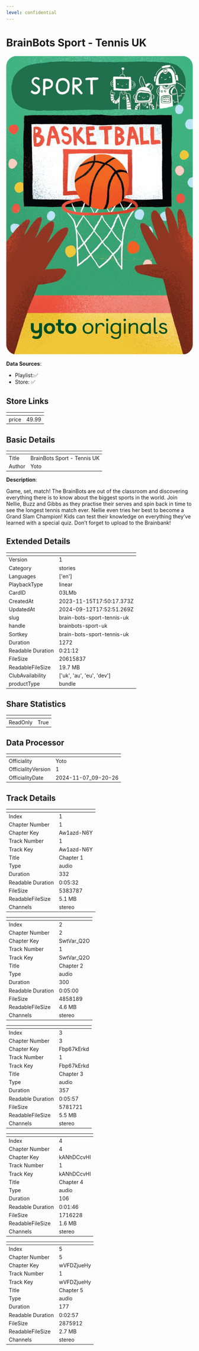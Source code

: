 ```yaml
---
level: confidential
---
```

# BrainBots Sport - Tennis UK

![card_[03LMb].png](../../img/cards/card_[03LMb].png)

**Data Sources**: 

- Playlist:✅
- Store: ✅


## Store Links

| <!-- --> | <!-- --> |
| - | - |
| price | 49.99 |


## Basic Details

| <!-- --> | <!-- --> |
| - | - |
| Title | BrainBots Sport - Tennis UK |
| Author | Yoto |

**Description**:

Game, set, match! The BrainBots are out of the classroom and discovering everything there is to know about the biggest sports in the world. Join Nellie, Buzz and Gibbs as they practise their serves and spin back in time to see the longest tennis match ever. Nellie even tries her best to become a Grand Slam Champion! Kids can test their knowledge on everything they’ve learned with a special quiz. Don’t forget to upload to the Brainbank!



## Extended Details

| <!-- --> | <!-- --> |
| - | - |
| Version | 1 |
| Category | stories |
| Languages | ['en'] |
| PlaybackType | linear |
| CardID | 03LMb |
| CreatedAt | 2023-11-15T17:50:17.373Z |
| UpdatedAt | 2024-09-12T17:52:51.269Z |
| slug | brain-bots-sport-tennis-uk |
| handle | brainbots-sport-uk |
| Sortkey | brain-bots-sport-tennis-uk |
| Duration | 1272 |
| Readable Duration | 0:21:12 |
| FileSize | 20615837 |
| ReadableFileSize | 19.7 MB |
| ClubAvailability | ['uk', 'au', 'eu', 'dev'] |
| productType | bundle |


## Share Statistics

| <!-- --> | <!-- --> |
| - | - |
| ReadOnly | True |


## Data Processor

| <!-- --> | <!-- --> |
| - | - |
| Officiality | Yoto
| OfficialityVersion | 1
| OfficialityDate | 2024-11-07_09-20-26


## Track Details

| <!-- --> | <!-- --> |
| - | - |
| Index | 1 |
| Chapter Number | 1 |
| Chapter Key | Aw1azd-N6Y |
| Track Number | 1 |
| Track Key | Aw1azd-N6Y |
| Title | Chapter 1 |
| Type | audio |
| Duration | 332 |
| Readable Duration | 0:05:32 |
| FileSize | 5383787 |
| ReadableFileSize | 5.1 MB |
| Channels | stereo |

| <!-- --> | <!-- --> |
| - | - |
| Index | 2 |
| Chapter Number | 2 |
| Chapter Key | SwtVar_Q2O |
| Track Number | 1 |
| Track Key | SwtVar_Q2O |
| Title | Chapter 2 |
| Type | audio |
| Duration | 300 |
| Readable Duration | 0:05:00 |
| FileSize | 4858189 |
| ReadableFileSize | 4.6 MB |
| Channels | stereo |

| <!-- --> | <!-- --> |
| - | - |
| Index | 3 |
| Chapter Number | 3 |
| Chapter Key | Fbp67kErkd |
| Track Number | 1 |
| Track Key | Fbp67kErkd |
| Title | Chapter 3 |
| Type | audio |
| Duration | 357 |
| Readable Duration | 0:05:57 |
| FileSize | 5781721 |
| ReadableFileSize | 5.5 MB |
| Channels | stereo |

| <!-- --> | <!-- --> |
| - | - |
| Index | 4 |
| Chapter Number | 4 |
| Chapter Key | kANhDCcvHl |
| Track Number | 1 |
| Track Key | kANhDCcvHl |
| Title | Chapter 4 |
| Type | audio |
| Duration | 106 |
| Readable Duration | 0:01:46 |
| FileSize | 1716228 |
| ReadableFileSize | 1.6 MB |
| Channels | stereo |

| <!-- --> | <!-- --> |
| - | - |
| Index | 5 |
| Chapter Number | 5 |
| Chapter Key | wVFDZjueHy |
| Track Number | 1 |
| Track Key | wVFDZjueHy |
| Title | Chapter 5 |
| Type | audio |
| Duration | 177 |
| Readable Duration | 0:02:57 |
| FileSize | 2875912 |
| ReadableFileSize | 2.7 MB |
| Channels | stereo |

